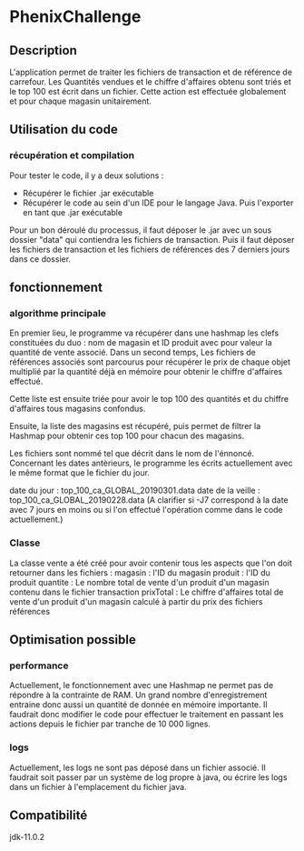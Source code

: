 # PhenixChallenge

## Description 

L'application permet de traiter les fichiers de transaction et de référence de carrefour. Les Quantités vendues et le chiffre d'affaires obtenu sont triés et le top 100 est écrit dans un fichier. Cette action est effectuée globalement et pour chaque magasin unitairement.

## Utilisation du code

### récupération et compilation

Pour tester le code, il y a deux solutions :

  - Récupérer le fichier .jar exécutable
  - Récupérer le code au sein d'un IDE pour le langage Java. Puis l'exporter en tant que .jar exécutable

Pour un bon déroulé du processus, il faut déposer le .jar avec un sous dossier "data" qui contiendra les fichiers de transaction. Puis il faut déposer les fichiers de transaction et les fichiers de références des 7 derniers jours dans ce dossier.

## fonctionnement

### algorithme principale

En premier lieu, le programme va récupérer dans une hashmap les clefs constituées du duo : nom de magasin et ID produit avec pour valeur la quantité de vente associé.
Dans un second temps, Les fichiers de références associés sont parcourus pour récupérer le prix de chaque objet multiplié par la quantité déjà en mémoire pour obtenir le chiffre d'affaires effectué.

Cette liste est ensuite triée pour avoir le top 100 des quantités et du chiffre d'affaires tous magasins confondus.

Ensuite, la liste des magasins est récupéré, puis permet de filtrer la Hashmap pour obtenir ces top 100 pour chacun des magasins.

Les fichiers sont nommé tel que décrit dans le nom de l'énnoncé.
Concernant les dates antèrieurs, le programme les écrits actuellement avec le même format que le fichier du jour.

date du jour : top_100_ca_GLOBAL_20190301.data
date de la veille : top_100_ca_GLOBAL_20190228.data
(A clarifier si -J7 correspond à la date avec 7 jours en moins ou si l'on effectué l'opération comme dans le code actuellement.)

### Classe

La classe vente a été créé pour avoir contenir tous les aspects que l'on doit retourner dans les fichiers :
  magasin : l'ID du magasin
	produit : l'ID du produit
	quantite : Le nombre total de vente d'un produit d'un magasin contenu dans le fichier transaction
	prixTotal : Le chiffre d'affaires total de vente d'un produit d'un magasin calculé à partir du prix des fichiers références

## Optimisation possible

### performance

Actuellement, le fonctionnement avec une Hashmap ne permet pas de répondre à la contrainte de RAM. Un grand nombre d'enregistrement entraine donc aussi un quantité de donnée en mémoire importante. Il faudrait donc modifier le code pour effectuer le traitement en passant les actions depuis le fichier par tranche de 10 000 lignes.

### logs

Actuellement, les logs ne sont pas déposé dans un fichier associé. Il faudrait soit passer par un système de log propre à java, ou écrire les logs dans un fichier à l'emplacement du fichier java.
  
## Compatibilité

jdk-11.0.2
